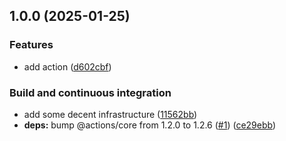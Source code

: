 ## 1.0.0 (2025-01-25)

### Features

* add action ([d602cbf](https://github.com/DanySK/uuid-action/commit/d602cbfeeaa16f19d88cf31cfdd6689a40c414ef))

### Build and continuous integration

* add some decent infrastructure ([11562bb](https://github.com/DanySK/uuid-action/commit/11562bbd18145c388a00595c2abda36387a5e2f9))
* **deps:** bump @actions/core from 1.2.0 to 1.2.6 ([#1](https://github.com/DanySK/uuid-action/issues/1)) ([ce29ebb](https://github.com/DanySK/uuid-action/commit/ce29ebbb0981ac2448c2e406e848bfaa30ddf04c))
